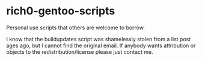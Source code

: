 # rich0-gentoo-scripts
Personal use scripts that others are welcome to borrow.

I know that the buildupdates script was shamelessly stolen from a list post ages ago, but I cannot find the original email.  If anybody wants attribution or objects to the redistribution/license please just contact me.
